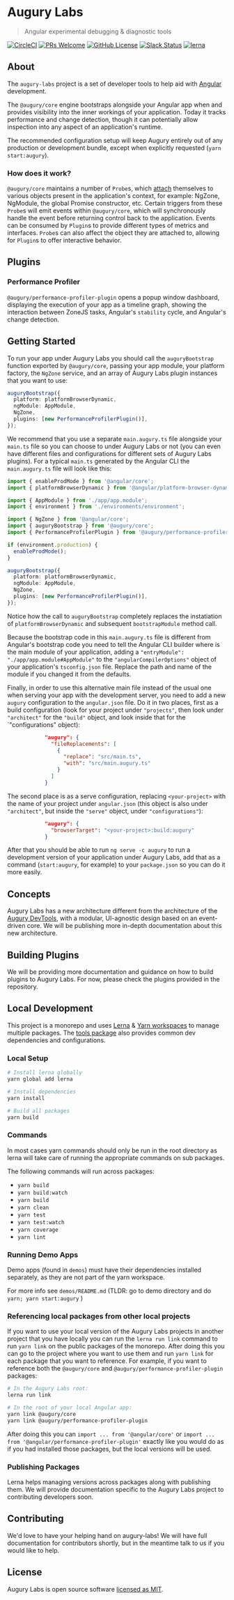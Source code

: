 # Augury Labs

> Angular experimental debugging & diagnostic tools

[![CircleCI](https://circleci.com/gh/rangle/augury-labs.svg?style=svg&circle-token=3b4d4e15a644445f9bf5d449fa5746ba774bfcdf)](https://circleci.com/gh/rangle/augury-labs) [![PRs Welcome](https://img.shields.io/badge/PRs-welcome-brightgreen.svg?style=flat-square)](http://makeapullrequest.com) [![GitHub License](https://img.shields.io/badge/license-MIT-blue.svg?style=flat-square)](./LICENSE) [![Slack Status](https://augury-slack.herokuapp.com/badge.svg)](https://augury-slack.herokuapp.com) [![lerna](https://img.shields.io/badge/maintained%20with-lerna-cc00ff.svg)](https://lernajs.io/)

## About

The `augury-labs` project is a set of developer tools to help aid with [Angular](https://angular.io) development.

The `@augury/core` engine bootstraps alongside your Angular app when and provides visibility into the inner workings of your application. Today it tracks performance and change detection, though it can potentially allow inspection into any aspect of an application's runtime.

The recommended configuration setup will keep Augury entirely out of any production or development bundle, except when explicitly requested (`yarn start:augury`).

### How does it work?

`@augury/core` maintains a number of `Probe`s, which [attach](https://stackoverflow.com/questions/5626193/what-is-monkey-patching) themselves to various objects present in the application's context, for example: NgZone, NgModule, the global Promise constructor, etc. Certain triggers from these `Probe`s will emit events within `@augury/core`, which will synchronously handle the event before returning control back to the application. Events can be consumed by `Plugin`s to provide different types of metrics and interfaces. `Probe`s can also affect the object they are attached to, allowing for `Plugin`s to offer interactive behavior.

## Plugins

### Performance Profiler

`@augury/performance-profiler-plugin` opens a popup window dashboard, displaying the execution of your app as a timeline graph, showing the interaction between ZoneJS tasks, Angular's `stability` cycle, and Angular's change detection.


## Getting Started

To run your app under Augury Labs you should call the `auguryBootstrap` function exported by `@augury/core`,
passing your app module, your platform factory, the `NgZone` service, and an array of Augury Labs plugin instances that
you want to use:

```ts
auguryBootstrap({
  platform: platformBrowserDynamic,
  ngModule: AppModule,
  NgZone,
  plugins: [new PerformanceProfilerPlugin()],
});
```

We recommend that you use a separate `main.augury.ts` file alongside your `main.ts` file so you can choose
to under Augury Labs or not (you can even have different files and configurations for different sets of
Augury Labs plugins). For a typical `main.ts` generated by the Angular CLI the `main.augury.ts` file will
look like this:

```ts
import { enableProdMode } from '@angular/core';
import { platformBrowserDynamic } from '@angular/platform-browser-dynamic';

import { AppModule } from './app/app.module';
import { environment } from './environments/environment';

import { NgZone } from '@angular/core';
import { auguryBootstrap } from '@augury/core';
import { PerformanceProfilerPlugin } from '@augury/performance-profiler-plugin';

if (environment.production) {
  enableProdMode();
}

auguryBootstrap({
  platform: platformBrowserDynamic,
  ngModule: AppModule,
  NgZone,
  plugins: [new PerformanceProfilerPlugin()],
});
```

Notice how the call to `auguryBootstrap` completely replaces the instatiation of
`platformBrowserDynamic` and subsequent `bootstrapModule` method call.

Because the bootstrap code in this `main.augury.ts` file is different from Angular's
bootstrap code you need to tell the Angular CLI builder where is the main module of
your application, adding a `"entryModule": "./app/app.module#AppModule"` to
the `"angularCompilerOptions"` object of your application's `tsconfig.json` file.
Replace the path and name of the module if you changed it from the defaults.

Finally, in order to use this alternative main file instead of the usual one when
serving your app with the development server, you need to add
a new `augury` configuration to the `angular.json` file. Do it in two places, first as
a build configuration (look for your project under `"projects"`, then look under `"architect"`
for the `"build"` object, and look inside that for the `"configurations" object):

```json
            "augury": {
              "fileReplacements": [
                {
                  "replace": "src/main.ts",
                  "with": "src/main.augury.ts"
                }
              ]
            }
```

The second place is as a serve configuration, replacing `<your-project>` with the
name of your project under `angular.json` (this object is also under `"architect"`, but inside the `"serve"`
object, under `"configurations"`):

```json
            "augury": {
              "browserTarget": "<your-project>:build:augury"
            }
```

After that you should be able to run `ng serve -c augury` to run a development version of your
application under Augury Labs, add that as a command (`start:augury`, for example) to your `package.json`
so you can do it more easily.

## Concepts

Augury Labs has a new architecture different from the architecture
of the [Augury DevTools](https://github.com/rangle/augury), with
a modular, UI-agnostic design based on an event-driven core. We will
be publishing more in-depth documentation about this new architecture.

## Building Plugins

We will be providing more documentation and guidance on how to build plugins to
Augury Labs. For now, please check the plugins provided in the repository.

## Local Development

This project is a monorepo and uses [Lerna](https://github.com/lerna/lerna) & [Yarn workspaces](https://yarnpkg.com/lang/en/docs/workspaces/) to manage multiple packages. The [tools package](./packages/tools)
also provides common dev dependencies and configurations.

### Local Setup

```sh
# Install lerna globally
yarn global add lerna

# Install dependencies
yarn install

# Build all packages
yarn build
```

### Commands

In most cases yarn commands should only be run in the root directory as lerna will take care of
running the appropriate commands on sub packages.

The following commands will run across packages:

- `yarn build`
- `yarn build:watch`
- `yarn build`
- `yarn clean`
- `yarn test`
- `yarn test:watch`
- `yarn coverage`
- `yarn lint`

### Running Demo Apps

Demo apps (found in `demos`) must have their dependencies installed separately, as they are not part of the yarn workspace.

For more info see `demos/README.md` (TLDR: go to demo directory and do `yarn; yarn start:augury` )

### Referencing local packages from other local projects

If you want to use your local version of the Augury Labs projects in another
project that you have locally you can run the `lerna run link` command to run
`yarn link` on the public packages of the monorepo. After doing this you can
go to the project where you want to use them and run `yarn link` for each
package that you want to reference. For example, if you want to reference
both the `@augury/core` and `@augury/performance-profiler-plugin` packages:

```sh
# In the Augury Labs root:
lerna run link

# In the root of your local Angular app:
yarn link @augury/core
yarn link @augury/performance-profiler-plugin
```

After doing this you can `import ... from '@angular/core'` or
`import ... from '@angular/performance-profiler-plugin'` exactly like you
would do as if you had installed those packages, but the local versions will
be used.

### Publishing Packages

Lerna helps managing versions across packages along with publishing them. We will provide
documentation specific to the Augury Labs project to contributing developers soon.

## Contributing

We'd love to have your helping hand on augury-labs! We will have full documentation for contributors shortly,
but in the meantime talk to us if you would like to help.

## License

Augury Labs is open source software [licensed as MIT](./LICENSE).
